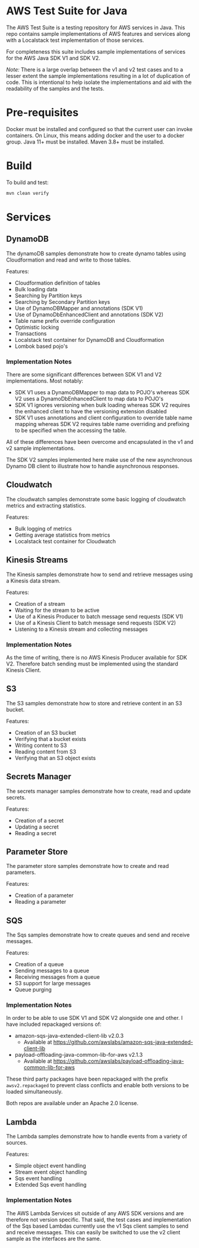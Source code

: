 # AWS Test Suite for Java

The AWS Test Suite is a testing repository for AWS services in Java.
This repo contains sample implementations of AWS features and services along with a Localstack test implementation of
those services.

For completeness this suite includes sample implementations of services for the AWS Java SDK V1 and SDK V2.

_Note:_ There is a large overlap between the v1 and v2 test cases and to a lesser extent the sample implementations
resulting in a lot of duplication of code. This is intentional to help isolate the implementations and aid with the
readability of the samples and the tests.

# Pre-requisites

Docker must be installed and configured so that the current user can invoke containers. On Linux, this means adding
docker and the user to a docker group.
Java 11+ must be installed.
Maven 3.8+ must be installed.

# Build
To build and test:
```bash
mvn clean verify
```

# Services
## DynamoDB
The dynamoDB samples demonstrate how to create dynamo tables using Cloudformation and read and write to those tables.

Features:
* Cloudformation definition of tables
* Bulk loading data
* Searching by Partition keys
* Searching by Secondary Partition keys
* Use of DynamoDBMapper and annotations (SDK V1)
* Use of DynamoDbEnhancedClient and annotations (SDK V2)
* Table name prefix override configuration
* Optimistic locking
* Transactions
* Localstack test container for DynamoDB and Cloudformation
* Lombok based pojo's

### Implementation Notes
There are some significant differences between SDK V1 and V2 implementations. Most notably:
* SDK V1 uses a DynamoDBMapper to map data to POJO's whereas SDK V2 uses a DynamoDbEnhancedClient to map data to POJO's
* SDK V1 ignores versioning when bulk loading whereas SDK V2 requires the enhanced client to have the versioning
extension disabled
* SDK V1 uses annotations and client configuration to override table name mapping whereas SDK V2 requires table name
overriding and prefixing to be specified when the accessing the table.

All of these differences have been overcome and encapsulated in the v1 and v2 sample implementations.

The SDK V2 samples implemented here make use of the new asynchronous Dynamo DB client to illustrate how to handle
asynchronous responses.

## Cloudwatch
The cloudwatch samples demonstrate some basic logging of cloudwatch metrics and extracting statistics.

Features:
* Bulk logging of metrics
* Getting average statistics from metrics
* Localstack test container for Cloudwatch

## Kinesis Streams
The Kinesis samples demonstrate how to send and retrieve messages using a Kinesis data stream.

Features:
* Creation of a stream
* Waiting for the stream to be active
* Use of a Kinesis Producer to batch message send requests (SDK V1)
* Use of a Kinesis Client to batch message send requests (SDK V2)
* Listening to a Kinesis stream and collecting messages

### Implementation Notes
As the time of writing, there is no AWS Kinesis Producer available for SDK V2. Therefore batch sending must be
implemented using the standard Kinesis Client.

## S3
The S3 samples demonstrate how to store and retrieve content in an S3 bucket.

Features:
* Creation of an S3 bucket
* Verifying that a bucket exists
* Writing content to S3
* Reading content from S3
* Verifying that an S3 object exists

## Secrets Manager
The secrets manager samples demonstrate how to create, read and update secrets.

Features:
* Creation of a secret
* Updating a secret
* Reading a secret

## Parameter Store
The parameter store samples demonstrate how to create and read parameters.

Features:
* Creation of a parameter
* Reading a parameter

## SQS
The Sqs samples demonstrate how to create queues and send and receive messages.

Features:
* Creation of a queue
* Sending messages to a queue
* Receiving messages from a queue
* S3 support for large messages
* Queue purging

### Implementation Notes
In order to be able to use SDK V1 and SDK V2 alongside one and other. I have included repackaged versions of:

* amazon-sqs-java-extended-client-lib v2.0.3
  * Available at https://github.com/awslabs/amazon-sqs-java-extended-client-lib
* payload-offloading-java-common-lib-for-aws v2.1.3
  * Available at https://github.com/awslabs/payload-offloading-java-common-lib-for-aws

These third party packages have been repackaged with the prefix `awsv2.repackaged` to prevent class conflicts and enable
both versions to be loaded simultaneously.

Both repos are available under an Apache 2.0 license.

## Lambda
The Lambda samples demonstrate how to handle events from a variety of sources.

Features:
* Simple object event handling
* Stream event object handling
* Sqs event handling
* Extended Sqs event handling

### Implementation Notes
The AWS Lambda Services sit outside of any AWS SDK versions and are therefore not version specific.
That said, the test cases and implementation of the Sqs based Lambdas currently use the v1 Sqs client samples to send
and receive messages. This can easily be switched to use the v2 client sample as the interfaces are the same.
